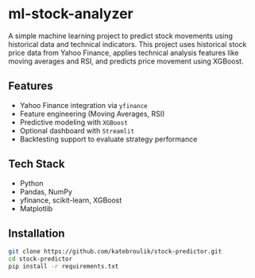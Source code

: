 # ml-stock-analyzer

A simple machine learning project to predict stock movements using historical data and technical indicators.
This project uses historical stock price data from Yahoo Finance, applies technical analysis features like moving averages and RSI, and predicts price movement using XGBoost.

## Features
- Yahoo Finance integration via `yfinance`
- Feature engineering (Moving Averages, RSI)
- Predictive modeling with `XGBoost`
- Optional dashboard with `Streamlit`
- Backtesting support to evaluate strategy performance

## Tech Stack
- Python
- Pandas, NumPy
- yfinance, scikit-learn, XGBoost
- Matplotlib 

## Installation
```bash
git clone https://github.com/katebroulik/stock-predictor.git
cd stock-predictor
pip install -r requirements.txt
